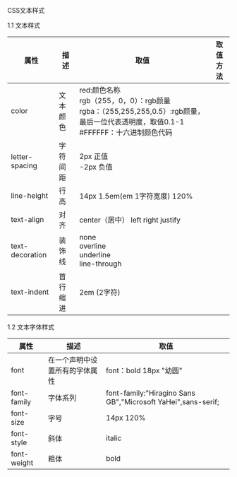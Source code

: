 CSS文本样式

1.1	文本样式

| 属性            | 描述     | 取值                                                                                                                                             | 取值方法 |
| --------------- | -------- | ------------------------------------------------------------------------------------------------------------------------------------------------ | -------- |
| color           | 文本颜色 | red:颜色名称<br />rgb（255，0，0）：rgb颜量<br />rgba：（255,255,255,0.5）:rgb颜量，最后一位代表透明度，取值0.1-1<br />#FFFFFF：十六进制颜色代码 |          |
| letter-spacing  | 字符间距 | 2px  正值<br />-2px  负值                                                                                                                        |          |
| line-height     | 行高     | 14px  1.5em(em 1字符宽度) 120%                                                                                                                   |          |
| text-align      | 对齐     | center（居中）    left    right    justify                                                                                                       |          |
| text-decoration | 装饰线   | none<br />overline<br />underline<br />line-through                                                                                              |          |
| text-indent     | 首行缩进 | 2em   (2字符)                                                                                                                                    |          |

1.2 文本字体样式

| 属性        | 描述                           | 取值                                                         |
| ----------- | ------------------------------ | ------------------------------------------------------------ |
| font        | 在一个声明中设置所有的字体属性 | font：bold 18px "幼圆"                                       |
| font-family | 字体系列                       | font-family:"Hiragino Sans GB","Microsoft YaHei",sans-serif; |
| font-size   | 字号                           | 14px 120%                                                    |
| font-style  | 斜体                           | italic                                                       |
| font-weight | 粗体                           | bold                                                         |

